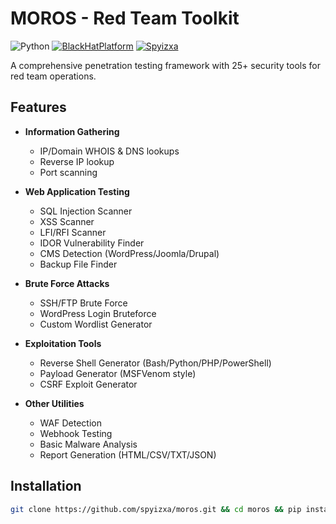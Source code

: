 # MOROS - Red Team Toolkit

![Python](https://img.shields.io/badge/Python-3.8+-blue.svg)
[![BlackHatPlatform](https://img.shields.io/badge/Telegram-swarehackteam-2CA5E0?style=for-the-badge&logo=telegram)](https://t.me/swarehackteam)
[![Spyizxa](https://img.shields.io/badge/Telegram-Spyizxa_0day-2CA5E0?style=for-the-badge&logo=telegram)](https://t.me/spyizxa_0day)

A comprehensive penetration testing framework with 25+ security tools for red team operations.

## Features

- **Information Gathering**
  - IP/Domain WHOIS & DNS lookups
  - Reverse IP lookup
  - Port scanning

- **Web Application Testing**
  - SQL Injection Scanner
  - XSS Scanner
  - LFI/RFI Scanner
  - IDOR Vulnerability Finder
  - CMS Detection (WordPress/Joomla/Drupal)
  - Backup File Finder

- **Brute Force Attacks**
  - SSH/FTP Brute Force
  - WordPress Login Bruteforce
  - Custom Wordlist Generator

- **Exploitation Tools**
  - Reverse Shell Generator (Bash/Python/PHP/PowerShell)
  - Payload Generator (MSFVenom style)
  - CSRF Exploit Generator

- **Other Utilities**
  - WAF Detection
  - Webhook Testing
  - Basic Malware Analysis
  - Report Generation (HTML/CSV/TXT/JSON)

## Installation

```bash
git clone https://github.com/spyizxa/moros.git && cd moros && pip install -r requirements.txt && python3 moros.py
